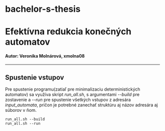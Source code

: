 # bachelor-s-thesis
# Efektívna redukcia konečných automatov
#### Autor: Veronika Molnárová, xmolna08

---
## Spustenie vstupov
Pre spustenie programu(zatiaľ pre minimalizaciu deterministických automatov) sa využíva skript *run_all.sh*, s argumentami *--build* pre zostavenie a *--run* pre spustenie všetkých vstupov z adresára *input_automata*, pričon je potrebné zanechať struktúru aj názov adresára aj súborov v ňom.
```console
run_all.sh --build
run_all.sh --run
```
